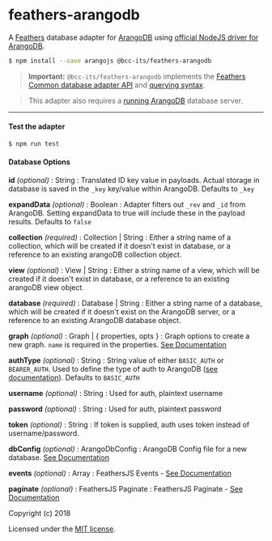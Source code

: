 # feathers-arangodb
A [Feathers](https://feathersjs.com) database adapter for [ArangoDB](https://www.arango.org/) using [official NodeJS driver for ArangoDB](https://github.com/arangodb/arangojs).

```bash
$ npm install --save arangojs @bcc-its/feathers-arangodb
```

> **Important:** `@bcc-its/feathers-arangodb` implements the [Feathers Common database adapter API](https://docs.feathersjs.com/api/databases/common.html) and [querying syntax](https://docs.feathersjs.com/api/databases/querying.html).

> This adapter also requires a [running ArangoDB](https://docs.arangodb.com/3.3/Manual/GettingStarted/) database server.

---

#### Test the adapter
```bash
$ npm run test
```

#### Database Options

**id** _(optional)_ : String : Translated ID key value in payloads. Actual storage in database is saved in the `_key` key/value within ArangoDB. Defaults to `_key`

**expandData** _(optional)_ : Boolean : Adapter filters out `_rev` and `_id` from ArangoDB. Setting expandData to true will include these in the payload results. Defaults to `false`

**collection** _(required)_ : Collection | String : Either a string name of a collection, which will be created if it doesn't exist in database, or a reference to an existing arangoDB collection object.

**view** _(optional)_ : View | String : Either a string name of a view, which will be created if it doesn't exist in database, or a reference to an existing arangoDB view object.

**database** _(required)_ : Database | String : Either a string name of a database, which will be created if it doesn't exist on the ArangoDB server, or a reference to an existing ArangoDB database object.

**graph** _(optional)_ : Graph | { properties, opts } : Graph options to create a new graph. `name` is required in the properties. [See Documentation](https://docs.arangodb.com/devel/HTTP/Gharial/Management.html#create-a-graph)

**authType** _(optional)_ : String : String value of either `BASIC_AUTH` or `BEARER_AUTH`. Used to define the type of auth to ArangoDB ([see documentation](https://docs.arangodb.com/devel/Drivers/JS/Reference/Database/#databaseusebasicauth)). Defaults to `BASIC_AUTH`

**username** _(optional)_ : String : Used for auth, plaintext username

**password** _(optional)_ : String : Used for auth, plaintext password

**token** _(optional)_ : String : If token is supplied, auth uses token instead of username/password.

**dbConfig** _(optional)_ : ArangoDbConfig : ArangoDB Config file for a new database. [See Documentation](https://docs.arangodb.com/devel/Drivers/JS/Reference/Database/#new-database)

**events** _(optional)_ : Array : FeathersJS Events - [See Documentation](https://docs.feathersjs.com/api/events.html)

**paginate** _(optional)_ : FeathersJS Paginate : FeathersJS Paginate - [See Documentation](https://docs.feathersjs.com/api/databases/common.html#pagination)

Copyright (c) 2018

Licensed under the [MIT license](LICENSE).
